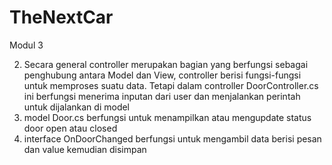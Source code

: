 # TheNextCar
Modul 3


2.  Secara general controller merupakan bagian yang berfungsi sebagai penghubung antara Model dan View, controller berisi fungsi-fungsi untuk memproses suatu data. Tetapi dalam controller DoorController.cs ini berfungsi menerima inputan dari user dan menjalankan perintah untuk dijalankan di model
3. model Door.cs berfungsi untuk menampilkan atau mengupdate status door open atau closed
4. interface OnDoorChanged berfungsi untuk mengambil data berisi pesan dan value kemudian disimpan
